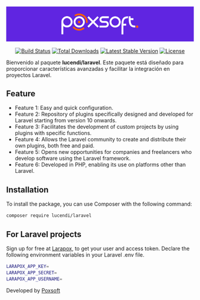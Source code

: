 <p align="center"><a href="http://poxsoft.com" target="_blank"><img src="src/img/poxsoft.png" width="800" alt="Poxsoft Logo"></a></p>

<p align="center">
    <a href="https://github.com/Poxsoft/lucendi"><img src="https://img.shields.io/badge/Github-Free_code-red?logo=github&logoColor=white" alt="Build Status"></a>
    <a href="https://packagist.org/packages/lucendi/laravel"><img src="https://img.shields.io/badge/downloads-1M-green" alt="Total Downloads"></a>
    <a href="https://packagist.org/packages/lucendi/laravel"><img src="https://img.shields.io/badge/packagist-v1.0.0-blue" alt="Latest Stable Version"></a>
    <a href="https://packagist.org/packages/lucendi/laravel"><img src="https://img.shields.io/badge/license-GPL_2.0-green" alt="License"></a>
</p>

Bienvenido al paquete **lucendi/laravel**. Este paquete está diseñado para proporcionar características avanzadas y facilitar la integración en proyectos Laravel.

## Feature
- Feature 1: Easy and quick configuration.
- Feature 2: Repository of plugins specifically designed and developed for Laravel starting from version 10 onwards.
- Feature 3: Facilitates the development of custom projects by using plugins with specific functions.
- Feature 4: Allows the Laravel community to create and distribute their own plugins, both free and paid.
- Feature 5: Opens new opportunities for companies and freelancers who develop software using the Laravel framework.
- Feature 6: Developed in PHP, enabling its use on platforms other than Laravel.

## Installation
To install the package, you can use Composer with the following command:

```bash
composer require lucendi/laravel
```

## For Laravel projects
Sign up for free at [Larapox](http://larapox.com/login),  to get your user and access token. Declare the following environment variables in your Laravel .env file.

```bash
LARAPOX_APP_KEY=
LARAPOX_APP_SECRET=
LARAPOX_APP_USERNAME=
```

Developed by [Poxsoft](http://poxsoft.com)